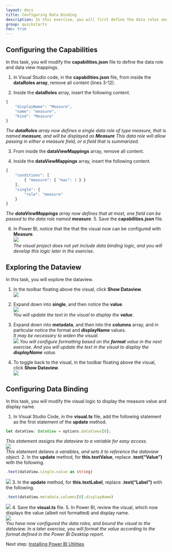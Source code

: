 ```yaml
---
layout: docs
title: Configuring Data Binding
description: In this exercise, you will first define the data roles and data view mappings, and then modify the custom visual logic to display the value and display name of a measure.
group: quickstarts
toc: true
---
```


## Configuring the Capabilities
In this task, you will modify the **capabilities.json** file to define the data role and data view mappings.

1. In Visual Studio code, in the **capabilities.json** file, from inside the **dataRoles array**, remove all content (lines 3-12).

2. Inside the **dataRoles** array, insert the following content.
```typescript
{
    "displayName": "Measure",
    "name": "measure",
    "kind": "Measure"
}
```
*The **dataRoles** array now defines a single data role of type measure, that is named **measure**, and will be displayed as **Measure** This data role will allow passing in either a measure field, or a field that is summarized.*

3. From inside the **dataViewMappings** array, remove all content.

4. Inside the **dataViewMappings** array, insert the following content.
```typescript
{
    "conditions": [
        { "measure": { "max": 1 } }
    ],
    "single": {
        "role": "measure"
    }
}
```
*The **dataViewMappings** array now defines that at most, one field can be passed to the data role named **measure**.*
5. Save the **capabilities.json** file.

6. In Power BI, notice that the that the visual now can be configured with **Measure**.  
![](../images/measure-quantity.png)  
*The visual project does not yet include data binding logic, and you will develop this logic later in the exercise.*

## Exploring the Dataview
In this task, you will explore the dataview.

1. In the toolbar floating above the visual, click **Show Dataview**.  
![](../images/show-dataview.png)  

2. Expand down into **single**, and then notice the **value**.  
![](../images/single-value.png)  
*You will update the text in the visual to display the **value***.

3. Expand down into **metadata**, and then into the **columns** array, and in particular notice the format and **displayName** values.  
*It may be necessary to widen the visual.*  
![](../images/displayname-value.png) 
*You will configure formatting based on the **format** value in the next exercise. And you will update the text in the visual to display the **displayName** value.*
4. To toggle back to the visual, in the toolbar floating above the visual, click **Show Dataview**.  
![](../images/show-dataview-clicked.png)  

## Configuring Data Binding
In this task, you will modify the visual logic to display the measure value and display name.

1. In Visual Studio Code, in the **visual.ts** file, add the following statement as the first statement of
the **update** method.
```typescript
let dataView: DataView = options.dataViews[0];
```  
*This statement assigns the dataview to a variable for easy access.*  
![](../images/update-with-dataview.png)  
*This statement delares a varaibles, and sets it to reference the dataview object.*
2. In the **update** method, for **this.textValue**, replace **.text(“Value”)** with the following.
```typescript
.text(dataView.single.value as string)
```  
![](../images/dataview-single-value.png)
3. In the **update** method, for **this.textLabel**, replace **.text(“Label”)** with the following.
```typescript
.text(dataView.metadata.columns[0].displayName)
```  
![](../images/columns-displayname.png)
4. Save the **visual.ts** file.
5. In Power BI, review the visual, which now displays the value (albeit not formatted) and display name.  
![](../images/visual-123456.png)  
*You have now configured the data roles, and bound the visual to the dataview. In a later exercise, you will format the value according to the format defined in the Power BI Desktop report.* 

Next step: [Installing Power BI Utilities](../installing-power-bi-utilities/)